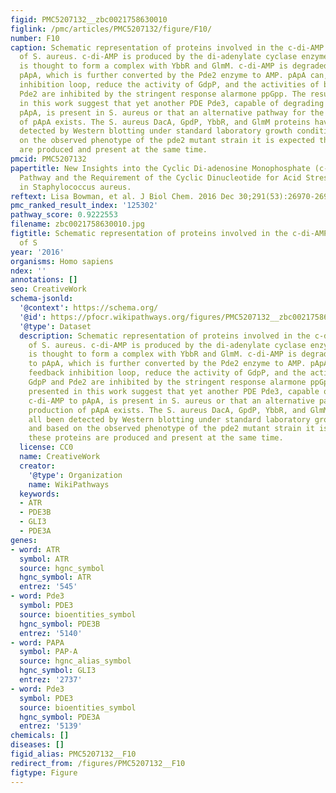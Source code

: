 ```yaml
---
figid: PMC5207132__zbc0021758630010
figlink: /pmc/articles/PMC5207132/figure/F10/
number: F10
caption: Schematic representation of proteins involved in the c-di-AMP metabolism
  of S. aureus. c-di-AMP is produced by the di-adenylate cyclase enzyme DacA, which
  is thought to form a complex with YbbR and GlmM. c-di-AMP is degraded by GdpP to
  pApA, which is further converted by the Pde2 enzyme to AMP. pApA can, in a feedback
  inhibition loop, reduce the activity of GdpP, and the activities of both GdpP and
  Pde2 are inhibited by the stringent response alarmone ppGpp. The results presented
  in this work suggest that yet another PDE Pde3, capable of degrading c-di-AMP to
  pApA, is present in S. aureus or that an alternative pathway for the production
  of pApA exists. The S. aureus DacA, GpdP, YbbR, and GlmM proteins have all been
  detected by Western blotting under standard laboratory growth conditions, and based
  on the observed phenotype of the pde2 mutant strain it is expected that these proteins
  are produced and present at the same time.
pmcid: PMC5207132
papertitle: New Insights into the Cyclic Di-adenosine Monophosphate (c-di-AMP) Degradation
  Pathway and the Requirement of the Cyclic Dinucleotide for Acid Stress Resistance
  in Staphylococcus aureus.
reftext: Lisa Bowman, et al. J Biol Chem. 2016 Dec 30;291(53):26970-26986.
pmc_ranked_result_index: '125302'
pathway_score: 0.9222553
filename: zbc0021758630010.jpg
figtitle: Schematic representation of proteins involved in the c-di-AMP metabolism
  of S
year: '2016'
organisms: Homo sapiens
ndex: ''
annotations: []
seo: CreativeWork
schema-jsonld:
  '@context': https://schema.org/
  '@id': https://pfocr.wikipathways.org/figures/PMC5207132__zbc0021758630010.html
  '@type': Dataset
  description: Schematic representation of proteins involved in the c-di-AMP metabolism
    of S. aureus. c-di-AMP is produced by the di-adenylate cyclase enzyme DacA, which
    is thought to form a complex with YbbR and GlmM. c-di-AMP is degraded by GdpP
    to pApA, which is further converted by the Pde2 enzyme to AMP. pApA can, in a
    feedback inhibition loop, reduce the activity of GdpP, and the activities of both
    GdpP and Pde2 are inhibited by the stringent response alarmone ppGpp. The results
    presented in this work suggest that yet another PDE Pde3, capable of degrading
    c-di-AMP to pApA, is present in S. aureus or that an alternative pathway for the
    production of pApA exists. The S. aureus DacA, GpdP, YbbR, and GlmM proteins have
    all been detected by Western blotting under standard laboratory growth conditions,
    and based on the observed phenotype of the pde2 mutant strain it is expected that
    these proteins are produced and present at the same time.
  license: CC0
  name: CreativeWork
  creator:
    '@type': Organization
    name: WikiPathways
  keywords:
  - ATR
  - PDE3B
  - GLI3
  - PDE3A
genes:
- word: ATR
  symbol: ATR
  source: hgnc_symbol
  hgnc_symbol: ATR
  entrez: '545'
- word: Pde3
  symbol: PDE3
  source: bioentities_symbol
  hgnc_symbol: PDE3B
  entrez: '5140'
- word: PAPA
  symbol: PAP-A
  source: hgnc_alias_symbol
  hgnc_symbol: GLI3
  entrez: '2737'
- word: Pde3
  symbol: PDE3
  source: bioentities_symbol
  hgnc_symbol: PDE3A
  entrez: '5139'
chemicals: []
diseases: []
figid_alias: PMC5207132__F10
redirect_from: /figures/PMC5207132__F10
figtype: Figure
---
```

